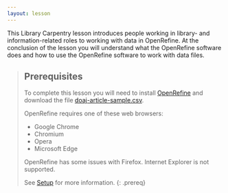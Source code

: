```yaml
---
layout: lesson
---
```

This Library Carpentry lesson introduces people working in library- and information-related roles to working with data in OpenRefine. At the conclusion of the lesson you will understand what the OpenRefine software does and how to use the OpenRefine software to work with data files.

> ## Prerequisites
> To complete this lesson you will need to install [OpenRefine](http://openrefine.org/download.html) and download the file [doaj-article-sample.csv](https://github.com/LibraryCarpentry/lc-open-refine/raw/gh-pages/data/doaj-article-sample.csv).
>
> OpenRefine requires one of these web browsers:
> * Google Chrome
> * Chromium
> * Opera
> * Microsoft Edge
> 
> OpenRefine has some issues with Firefox. Internet Explorer is not supported. 
> 
> See [Setup](https://librarycarpentry.org/lc-open-refine/setup.html) for more information.
{: .prereq}

